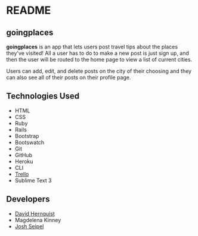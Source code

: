 # README

## goingplaces

**goingplaces** is an app that lets users post travel tips about the
places they've visited! All a user has to do to make a new post is
just sign up, and then the user will be routed to the home page to view a
list of current cities.

Users can add, edit, and delete posts on the city of their choosing and
they can also see all of their posts on their profile page.

## Technologies Used

* HTML
* CSS
* Ruby
* Rails
* Bootstrap
* Bootswatch
* Git
* GitHub
* Heroku
* CLI
* [Trello](https://trello.com/b/MGznU8n0/project-4)
* Sublime Text 3

## Developers
* [David Hernquist](http://davidhernquist.com/)
* Magdelena Kinney
* [Josh Seipel](https://jaguarj.github.io/myportfolio/)

